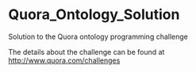 # Quora_Ontology_Solution
Solution to the Quora ontology programming challenge

The details about the challenge can be found at http://www.quora.com/challenges
